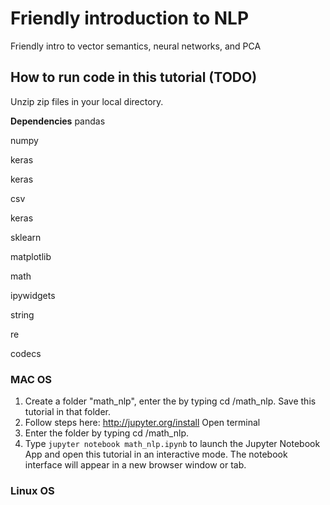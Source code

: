 # Friendly introduction to NLP
Friendly intro to vector semantics, neural networks, and PCA

## How to run code in this tutorial (TODO)

Unzip zip files in your local directory.

**Dependencies**
pandas

numpy

keras

keras

csv

keras

sklearn

matplotlib

math

ipywidgets

string

re

codecs

### MAC OS
1. Create a folder "math_nlp", enter the by typing cd /math_nlp.
Save this tutorial in that folder. 
1. Follow steps here: http://jupyter.org/install
Open terminal
2. Enter the folder by typing cd /math_nlp.
3. Type ```jupyter notebook math_nlp.ipynb``` to launch the Jupyter Notebook App and open this tutorial in an interactive mode. The notebook interface will appear in a new browser window or tab.


### Linux OS

